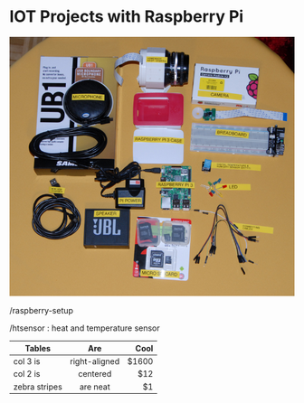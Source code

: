 # IOT Projects with Raspberry Pi

![alt text](https://github.com/chalendony/iot/blob/master/images/collecting-hardware.png)

/raspberry-setup

/htsensor : heat and temperature sensor

| Tables        | Are           | Cool  |
| ------------- |:-------------:| -----:|
| col 3 is      | right-aligned | $1600 |
| col 2 is      | centered      |   $12 |
| zebra stripes | are neat      |    $1 |
